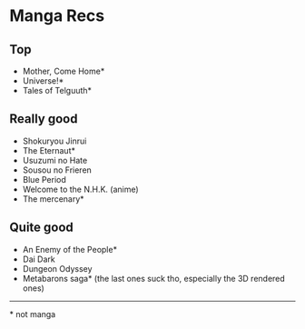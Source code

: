 # Manga Recs

## Top
- Mother, Come Home*
- Universe!*
- Tales of Telguuth*

## Really good
- Shokuryou Jinrui
- The Eternaut*
- Usuzumi no Hate
- Sousou no Frieren
- Blue Period
- Welcome to the N.H.K. (anime)
- The mercenary*

## Quite good
- An Enemy of the People*
- Dai Dark
- Dungeon Odyssey
- Metabarons saga* (the last ones suck tho, especially the 3D rendered ones)

--- 

\* not manga
